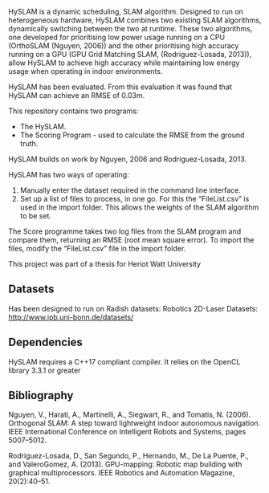 HySLAM is a dynamic scheduling, SLAM algorithm. Designed to run on heterogeneous hardware, HySLAM combines two existing SLAM algorithms, dynamically switching between the two at runtime. These two algorithms, one developed for prioritising low power usage running on a CPU (OrthoSLAM (Nguyen, 2006)) and the other prioritising high accuracy running on a GPU (GPU Grid Matching SLAM, (Rodriguez-Losada, 2013)), allow HySLAM to achieve high accuracy while maintaining low energy usage when operating in indoor environments.

HySLAM has been evaluated. From this evaluation it was found that HySLAM can achieve an RMSE of 0.03m.

This repository contains two programs:
 - The HySLAM.
 - The Scoring Program -  used to calculate the RMSE from the ground truth.

HySLAM builds on work by Nguyen, 2006 and Rodriguez-Losada, 2013. 

HySLAM has two ways of operating:
1.	Manually enter the dataset required in the command line interface.
2.	Set up a list of files to process, in one go. For this the “FileList.csv” is used in the import folder. This allows the weights of the SLAM algorithm to be set.

The Score programme takes two log files from the SLAM program and compare them, returning an RMSE (root mean square error). To import the files, modify the “FileList.csv” file in the import folder.

This project was part of a thesis for Heriot Watt University 

## Datasets

Has been designed to run on Radish datasets: 
Robotics 2D-Laser Datasets: http://www.ipb.uni-bonn.de/datasets/


## Dependencies

HySLAM requires a C++17 compliant compiler. It relies on the OpenCL library 3.3.1 or greater


## Bibliography

Nguyen, V., Harati, A., Martinelli, A., Siegwart, R., and Tomatis, N. (2006). Orthogonal SLAM: A step toward lightweight indoor autonomous navigation. IEEE International Conference on Intelligent Robots and Systems, pages 5007–5012.

Rodriguez-Losada, D., San Segundo, P., Hernando, M., De La Puente, P., and ValeroGomez, A. (2013). GPU-mapping: Robotic map building with graphical multiprocessors. IEEE Robotics and Automation Magazine, 20(2):40–51.
